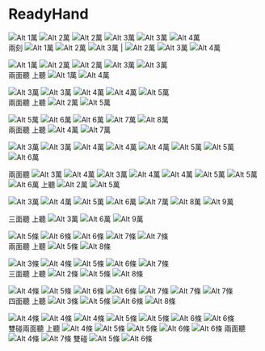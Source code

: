 # ReadyHand

![Alt 1萬](https://upload.wikimedia.org/wikipedia/commons/1/1f/MJm1plane.png)
![Alt 2萬](https://upload.wikimedia.org/wikipedia/commons/6/6f/MJm2plane.png)
![Alt 2萬](https://upload.wikimedia.org/wikipedia/commons/6/6f/MJm2plane.png)
![Alt 3萬](https://upload.wikimedia.org/wikipedia/commons/f/f6/MJm3plane.png)
![Alt 3萬](https://upload.wikimedia.org/wikipedia/commons/f/f6/MJm3plane.png)
![Alt 4萬](https://upload.wikimedia.org/wikipedia/commons/d/de/MJm4plane.png)  
兩刻
![Alt 1萬](https://upload.wikimedia.org/wikipedia/commons/1/1f/MJm1plane.png)
![Alt 2萬](https://upload.wikimedia.org/wikipedia/commons/6/6f/MJm2plane.png)
![Alt 3萬](https://upload.wikimedia.org/wikipedia/commons/f/f6/MJm3plane.png)
|
![Alt 2萬](https://upload.wikimedia.org/wikipedia/commons/6/6f/MJm2plane.png)
![Alt 3萬](https://upload.wikimedia.org/wikipedia/commons/f/f6/MJm3plane.png)
![Alt 4萬](https://upload.wikimedia.org/wikipedia/commons/d/de/MJm4plane.png)


![Alt 1萬](https://upload.wikimedia.org/wikipedia/commons/1/1f/MJm1plane.png)
![Alt 2萬](https://upload.wikimedia.org/wikipedia/commons/6/6f/MJm2plane.png)
![Alt 2萬](https://upload.wikimedia.org/wikipedia/commons/6/6f/MJm2plane.png)
![Alt 3萬](https://upload.wikimedia.org/wikipedia/commons/f/f6/MJm3plane.png)
![Alt 3萬](https://upload.wikimedia.org/wikipedia/commons/f/f6/MJm3plane.png)  
兩面聽 上聽
![Alt 1萬](https://upload.wikimedia.org/wikipedia/commons/1/1f/MJm1plane.png)
![Alt 4萬](https://upload.wikimedia.org/wikipedia/commons/d/de/MJm4plane.png)  



![Alt 3萬](https://upload.wikimedia.org/wikipedia/commons/f/f6/MJm3plane.png)
![Alt 3萬](https://upload.wikimedia.org/wikipedia/commons/f/f6/MJm3plane.png)
![Alt 4萬](https://upload.wikimedia.org/wikipedia/commons/d/de/MJm4plane.png)
![Alt 4萬](https://upload.wikimedia.org/wikipedia/commons/d/de/MJm4plane.png)
![Alt 5萬](https://upload.wikimedia.org/wikipedia/commons/3/33/MJm5plane.png)  
兩面聽 上聽
![Alt 2萬](https://upload.wikimedia.org/wikipedia/commons/6/6f/MJm2plane.png)
![Alt 5萬](https://upload.wikimedia.org/wikipedia/commons/3/33/MJm5plane.png)  


![Alt 5萬](https://upload.wikimedia.org/wikipedia/commons/3/33/MJm5plane.png)
![Alt 6萬](https://upload.wikimedia.org/wikipedia/commons/2/2a/MJm6plane.png)
![Alt 6萬](https://upload.wikimedia.org/wikipedia/commons/2/2a/MJm6plane.png)
![Alt 7萬](https://upload.wikimedia.org/wikipedia/commons/a/a8/MJm7plane.png)
![Alt 8萬](https://upload.wikimedia.org/wikipedia/commons/a/ad/MJm8plane.png)  
兩面聽 上聽
![Alt 4萬](https://upload.wikimedia.org/wikipedia/commons/d/de/MJm4plane.png)
![Alt 7萬](https://upload.wikimedia.org/wikipedia/commons/a/a8/MJm7plane.png)  


![Alt 3萬](https://upload.wikimedia.org/wikipedia/commons/f/f6/MJm3plane.png)
![Alt 3萬](https://upload.wikimedia.org/wikipedia/commons/f/f6/MJm3plane.png)
![Alt 4萬](https://upload.wikimedia.org/wikipedia/commons/d/de/MJm4plane.png)
![Alt 4萬](https://upload.wikimedia.org/wikipedia/commons/d/de/MJm4plane.png)
![Alt 4萬](https://upload.wikimedia.org/wikipedia/commons/d/de/MJm4plane.png)
![Alt 5萬](https://upload.wikimedia.org/wikipedia/commons/3/33/MJm5plane.png)
![Alt 5萬](https://upload.wikimedia.org/wikipedia/commons/3/33/MJm5plane.png)
![Alt 6萬](https://upload.wikimedia.org/wikipedia/commons/2/2a/MJm6plane.png)  

兩面聽
![Alt 3萬](https://upload.wikimedia.org/wikipedia/commons/f/f6/MJm3plane.png)
![Alt 4萬](https://upload.wikimedia.org/wikipedia/commons/d/de/MJm4plane.png)
![Alt 3萬](https://upload.wikimedia.org/wikipedia/commons/f/f6/MJm3plane.png)
![Alt 4萬](https://upload.wikimedia.org/wikipedia/commons/d/de/MJm4plane.png)
![Alt 4萬](https://upload.wikimedia.org/wikipedia/commons/d/de/MJm4plane.png)
![Alt 5萬](https://upload.wikimedia.org/wikipedia/commons/3/33/MJm5plane.png)
![Alt 5萬](https://upload.wikimedia.org/wikipedia/commons/3/33/MJm5plane.png)
![Alt 6萬](https://upload.wikimedia.org/wikipedia/commons/2/2a/MJm6plane.png)
上聽
![Alt 2萬](https://upload.wikimedia.org/wikipedia/commons/6/6f/MJm2plane.png)
![Alt 5萬](https://upload.wikimedia.org/wikipedia/commons/3/33/MJm5plane.png)  



![Alt 3萬](https://upload.wikimedia.org/wikipedia/commons/f/f6/MJm3plane.png)
![Alt 4萬](https://upload.wikimedia.org/wikipedia/commons/d/de/MJm4plane.png)
![Alt 5萬](https://upload.wikimedia.org/wikipedia/commons/3/33/MJm5plane.png)
![Alt 6萬](https://upload.wikimedia.org/wikipedia/commons/2/2a/MJm6plane.png)
![Alt 7萬](https://upload.wikimedia.org/wikipedia/commons/a/a8/MJm7plane.png)
![Alt 8萬](https://upload.wikimedia.org/wikipedia/commons/a/ad/MJm8plane.png)
![Alt 9萬](https://upload.wikimedia.org/wikipedia/commons/7/70/MJm9plane.png)

三面聽 上聽
![Alt 3萬](https://upload.wikimedia.org/wikipedia/commons/f/f6/MJm3plane.png)
![Alt 6萬](https://upload.wikimedia.org/wikipedia/commons/2/2a/MJm6plane.png)
![Alt 9萬](https://upload.wikimedia.org/wikipedia/commons/7/70/MJm9plane.png)



![Alt 5條](https://upload.wikimedia.org/wikipedia/commons/9/90/MJs5plane.png)
![Alt 6條](https://upload.wikimedia.org/wikipedia/commons/d/dd/MJs6plane.png)
![Alt 6條](https://upload.wikimedia.org/wikipedia/commons/d/dd/MJs6plane.png)
![Alt 7條](https://upload.wikimedia.org/wikipedia/commons/e/ee/MJs7plane.png)
![Alt 7條](https://upload.wikimedia.org/wikipedia/commons/e/ee/MJs7plane.png)   
兩面聽 上聽
![Alt 5條](https://upload.wikimedia.org/wikipedia/commons/9/90/MJs5plane.png)
![Alt 8條](https://upload.wikimedia.org/wikipedia/commons/9/96/MJs8plane.png) 

![Alt 3條](https://upload.wikimedia.org/wikipedia/commons/a/a4/MJs3plane.png)
![Alt 4條](https://upload.wikimedia.org/wikipedia/commons/5/57/MJs4plane.png)
![Alt 5條](https://upload.wikimedia.org/wikipedia/commons/9/90/MJs5plane.png)
![Alt 6條](https://upload.wikimedia.org/wikipedia/commons/d/dd/MJs6plane.png)
![Alt 7條](https://upload.wikimedia.org/wikipedia/commons/e/ee/MJs7plane.png)  
三面聽 上聽
![Alt 2條](https://upload.wikimedia.org/wikipedia/commons/4/43/MJs2plane.png)
![Alt 5條](https://upload.wikimedia.org/wikipedia/commons/9/90/MJs5plane.png)
![Alt 8條](https://upload.wikimedia.org/wikipedia/commons/9/96/MJs8plane.png)


![Alt 4條](https://upload.wikimedia.org/wikipedia/commons/5/57/MJs4plane.png)
![Alt 5條](https://upload.wikimedia.org/wikipedia/commons/9/90/MJs5plane.png)
![Alt 6條](https://upload.wikimedia.org/wikipedia/commons/d/dd/MJs6plane.png)
![Alt 6條](https://upload.wikimedia.org/wikipedia/commons/d/dd/MJs6plane.png)
![Alt 7條](https://upload.wikimedia.org/wikipedia/commons/e/ee/MJs7plane.png)
![Alt 7條](https://upload.wikimedia.org/wikipedia/commons/e/ee/MJs7plane.png)
![Alt 7條](https://upload.wikimedia.org/wikipedia/commons/e/ee/MJs7plane.png)  
四面聽 上聽
![Alt 3條](https://upload.wikimedia.org/wikipedia/commons/a/a4/MJs3plane.png)
![Alt 5條](https://upload.wikimedia.org/wikipedia/commons/9/90/MJs5plane.png)
![Alt 6條](https://upload.wikimedia.org/wikipedia/commons/d/dd/MJs6plane.png)
![Alt 8條](https://upload.wikimedia.org/wikipedia/commons/9/96/MJs8plane.png)  


![Alt 4條](https://upload.wikimedia.org/wikipedia/commons/5/57/MJs4plane.png)
![Alt 4條](https://upload.wikimedia.org/wikipedia/commons/5/57/MJs4plane.png)
![Alt 4條](https://upload.wikimedia.org/wikipedia/commons/5/57/MJs4plane.png)
![Alt 5條](https://upload.wikimedia.org/wikipedia/commons/9/90/MJs5plane.png)
![Alt 5條](https://upload.wikimedia.org/wikipedia/commons/9/90/MJs5plane.png)
![Alt 6條](https://upload.wikimedia.org/wikipedia/commons/d/dd/MJs6plane.png)
![Alt 6條](https://upload.wikimedia.org/wikipedia/commons/d/dd/MJs6plane.png)   
雙碰兩面聽 上聽
![Alt 4條](https://upload.wikimedia.org/wikipedia/commons/5/57/MJs4plane.png)
![Alt 5條](https://upload.wikimedia.org/wikipedia/commons/9/90/MJs5plane.png)
![Alt 5條](https://upload.wikimedia.org/wikipedia/commons/9/90/MJs5plane.png)
![Alt 6條](https://upload.wikimedia.org/wikipedia/commons/d/dd/MJs6plane.png)
![Alt 6條](https://upload.wikimedia.org/wikipedia/commons/d/dd/MJs6plane.png)
兩面聽
![Alt 4條](https://upload.wikimedia.org/wikipedia/commons/5/57/MJs4plane.png)
![Alt 7條](https://upload.wikimedia.org/wikipedia/commons/e/ee/MJs7plane.png)
雙碰
![Alt 5條](https://upload.wikimedia.org/wikipedia/commons/9/90/MJs5plane.png)
![Alt 6條](https://upload.wikimedia.org/wikipedia/commons/d/dd/MJs6plane.png)

